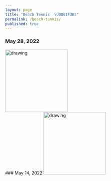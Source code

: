 ```yaml
---
layout: page
title: "Beach Tennis  \U0001F3BE"
permalink: /beach-tennis/
published: true
---
```


### May 28, 2022
<img src="https://drive.google.com/uc?export=view&id=1csf8ub5DpQY1CVlxfQZc6KUgzVqwQ8YX" alt="drawing" width="200"/>

<br>
### May 14, 2022
<img src="https://drive.google.com/uc?export=view&id=1zxDok7wMHX66WtKv6ytRJF4jDqw-EHfj" alt="drawing" width="200"/>